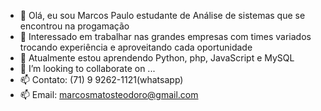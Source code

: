 - 👋 Olá, eu sou Marcos Paulo estudante de Análise de sistemas que se encontrou na progamação
- 👀 Interessado em trabalhar nas grandes empresas com times variados trocando experiência e aproveitando cada oportunidade
- 🌱 Atualmente estou aprendendo Python, php, JavaScript e MySQL
- 💞️ I’m looking to collaborate on ...
- 📫 Contato: (71) 9 9262-1121(whatsapp)
- 📫 Email: marcosmatosteodoro@gmail.com
